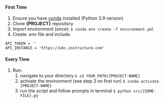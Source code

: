 
#### First Time

1. Ensure you have [conda](https://docs.conda.io/projects/conda/en/latest/user-guide/install/index.html) installed (Python 3.9 version)
2. Clone **{PROJECT}** repository
3. Import environment (once): `$ conda env create -f environment.yml`
4. Create .env file and include:

```
API_TOKEN = ''
API_INSTANCE = 'https://ubc.instructure.com'
```

#### Every Time

1. Run:
   1. navigate to your directory `$ cd YOUR_PATH/{PROJECT-NAME}`
   1. activate the environment (see step 3 on first run) `$ conda activate {PROJECT-NAME}`
   1. run the script and follow prompts in terminal `$ python src/{SOME-FILE}.py`
